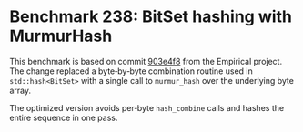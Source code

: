 # Benchmark 238: BitSet hashing with MurmurHash

This benchmark is based on commit [903e4f8](https://github.com/devosoft/Empirical/commit/903e4f8e92f2d2c13fe07bd413a3173dfa699bbe) from the Empirical project. The change replaced a byte‑by‑byte combination routine used in `std::hash<BitSet>` with a single call to `murmur_hash` over the underlying byte array.

The optimized version avoids per‑byte `hash_combine` calls and hashes the entire sequence in one pass.
